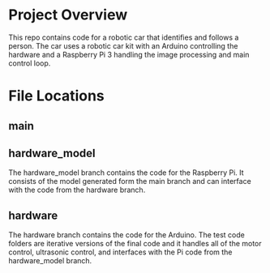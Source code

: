 # Project Overview
This repo contains code for a robotic car that identifies and follows a person. The car uses a robotic car kit with an Arduino controlling the hardware and a Raspberry Pi 3 handling the image processing and main control loop.

# File Locations
## main

## hardware_model
The hardware_model branch contains the code for the Raspberry Pi. It consists of the model generated form the main branch and can interface with the code from the hardware branch.

## hardware
The hardware branch contains the code for the Arduino. The test code folders are iterative versions of the final code and it handles all of the motor control, ultrasonic control, and interfaces with the Pi code from the hardware_model branch.

